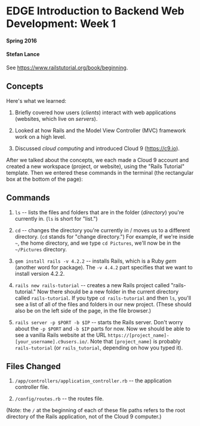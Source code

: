 EDGE Introduction to Backend Web Development: Week 1
===================================
#### Spring 2016
#### Stefan Lance

See https://www.railstutorial.org/book/beginning.

Concepts
-------------
Here's what we learned:

1. Briefly covered how users (_clients_) interact with web applications (websites, which live on _servers_).

2. Looked at how Rails and the Model View Controller (MVC) framework work on a high level.

3. Discussed _cloud computing_ and introduced Cloud 9 (https://c9.io).

After we talked about the concepts, we each made a Cloud 9 account and created a new workspace (project, or website), using the "Rails Tutorial" template. Then we entered these commands in the terminal (the rectangular box at the bottom of the page):

Commands
---------------

1. `ls` -- lists the files and folders that are in the folder (_directory_) you're currently in. (`ls` is short for "list.")

2. `cd` -- changes the directory you're currently in / moves us to a different directory. (`cd` stands for "change directory.") For example, if we're inside `~`, the home directory, and we type `cd Pictures`, we'll now be in the `~/Pictures` directory.

3. `gem install rails -v 4.2.2` -- installs Rails, which is a Ruby _gem_ (another word for package). The `-v 4.4.2` part specifies that we want to install version 4.2.2.

4. `rails new rails-tutorial` -- creates a new Rails project called "rails-tutorial." Now there should be a new folder in the current directory called `rails-tutorial`. If you type `cd rails-tutorial` and then `ls`, you'll see a list of all of the files and folders in our new project. (These should also be on the left side of the page, in the file browser.)

5. `rails server -p $PORT -b $IP` -- starts the Rails server. Don't worry about the `-p $PORT` and `-b $IP` parts for now. Now we should be able to see a vanilla Rails website at the URL `https://[project_name]-[your_username].c9users.io/`. Note that `[project_name]` is probably `rails-tutorial` (or `rails_tutorial`, depending on how you typed it).

Files Changed
-------------
1. `/app/controllers/application_controller.rb` -- the application controller file.

2. `/config/routes.rb` -- the routes file.

(Note: the `/` at the beginning of each of these file paths refers to the root directory of the Rails application, not of the Cloud 9 computer.)
